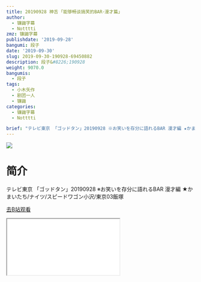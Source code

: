```yaml
---
title: 20190928 神舌 ｢能够畅谈搞笑的BAR･漫才篇｣
author:
  - 镰鼬字幕
  - Notttti
zmz: 镰鼬字幕
publishdate: '2019-09-28'
bangumi: 段子
date: '2019-09-30'
slug: 2019-09-30-190928-69450882
description: 段子&#8226;190928
weight: 9070.0
bangumis:
  - 段子
tags:
  - 小木矢作
  - 剧团一人
  - 镰鼬
categories:
  - 镰鼬字幕
  - Notttti

brief: "テレビ東京 「ゴッドタン」20190928 ※お笑いを存分に語れるBAR 漫才編 ★かまいたち/ナイツ/スピードワゴン小沢/東京03飯塚"
---
```

![](https://raw.githubusercontent.com/tcgriffith/owaraisite/master/static/tmpimg/4abdb4e9972d3b45b40757566b0fece63acf7db8.jpg.480.jpg)
# 简介  
テレビ東京
「ゴッドタン」20190928
※お笑いを存分に語れるBAR 漫才編
★かまいたち/ナイツ/スピードワゴン小沢/東京03飯塚  

[去B站观看](https://www.bilibili.com/video/av69450882/)
<div class ="resp-container"><iframe class="testiframe" src="//player.bilibili.com/player.html?aid=69450882"", scrolling="no", allowfullscreen="true" > </iframe></div> 
